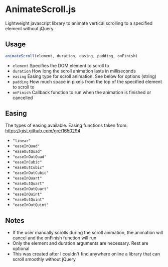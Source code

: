AnimateScroll.js
=====================
Lightweight javascript library to animate vertical scrolling to a specified element without jQuery.

## Usage
```javascript
animateScroll(element, duration, easing, padding, onFinish)
```
- ```element``` Specifies the DOM element to scroll to
- ```duration``` How long the scroll animation lasts in milliseconds
- ```easing``` Easing type for scroll animation. See below for options (string)
- ```padding``` How much space in pixels from the top of the specified element to scroll to
- ```onFinish``` Callback function to run when the animation is finished or cancelled

## Easing
The types of easing available. Easing functions taken from: https://gist.github.com/gre/1650294
- ```"linear"```
- ```"easeInQuad"```
- ```"easeOutQuad"```
- ```"easeInOutQuad"```
- ```"easeInCubic"```
- ```"easeOutCubic"```
- ```"easeInOutCubic"```
- ```"easeInQuart"```
- ```"easeOutQuart"```
- ```"easeInOutQuart"```
- ```"easeInQuint"```
- ```"easeOutQuint"```
- ```"easeInOutQuint"```

## Notes
- If the user manually scrolls during the scroll animation, the animation will cancel and the onFinish function will run
- Only the element and duration arguments are necessary. Rest are optional
- This was created after I couldn't find anywhere online a library that can scroll smoothly without jQuery
